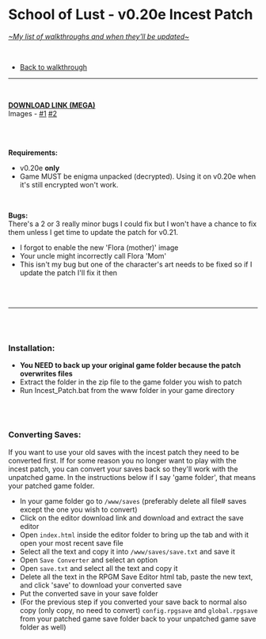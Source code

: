 # School of Lust - v0.20e Incest Patch
[*\~My list of walkthroughs and when they'll be updated\~*](https://www.patreon.com/maimlain)

<br>

- [Back to walkthrough](https://github.com/maim-lain/schooloflust/blob/master/walkthrough.md)  
 
---

<br>

[**DOWNLOAD LINK (MEGA)**](https://mega.nz/#!qf4UlQCD!IGgVSqdxvmW9H9VWvPYEdfnxFTQiJRpVgzOC-eImQq8)  
Images - [#1](https://imgur.com/a/VO02I) [#2](https://imgur.com/a/psLAT0f)

<br>
<br>

**Requirements:**  
- v0.20e **only**
- Game MUST be enigma unpacked (decrypted). Using it on v0.20e when it's still encrypted won't work.

<br>

**Bugs:**  
There's a 2 or 3 really minor bugs I could fix but I won't have a chance to fix them unless I get time to update the patch for v0.21.
- I forgot to enable the new 'Flora (mother)' image
- Your uncle might incorrectly call Flora 'Mom'
- This isn't my bug but one of the character's art needs to be fixed so if I update the patch I'll fix it then


<br>
<br>

---

<br>
<br>

### **Installation:**  
- **You NEED to back up your original game folder because the patch overwrites files**
- Extract the folder in the zip file to the game folder you wish to patch
- Run Incest_Patch.bat from the www folder in your game directory

<br>
<br>

### **Converting Saves**:  
If you want to use your old saves with the incest patch they need to be converted first. If for some reason you no longer want to play with the incest patch, you can convert your saves back so they'll work with the unpatched game. In the instructions below if I say 'game folder', that means your patched game folder.

- In your game folder go to ```/www/saves``` (preferably delete all file# saves except the one you wish to convert)
- Click on the editor download link and download and extract the save editor
- Open ```index.html``` inside the editor folder to bring up the tab and with it open your most recent save file
- Select all the text and copy it into ```/www/saves/save.txt``` and save it
- Open ```Save Converter``` and select an option
- Open ```save.txt``` and select all the text and copy it
- Delete all the text in the RPGM Save Editor html tab, paste the new text, and click 'save' to download your converted save
- Put the converted save in your save folder
- (For the previous step if you converted your save back to normal also copy (only copy, no need to convert) ```config.rpgsave``` and ```global.rpgsave``` from your patched game save folder back to your unpatched game save folder as well)
